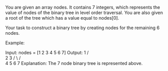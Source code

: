 You are given an array nodes. It contains 7 integers, which represents the value of nodes of the binary tree in level order traversal. You are also given a root of the tree which has a value equal to nodes[0].

Your task to construct a binary tree by creating nodes for the remaining 6 nodes.

Example:

Input: 
nodes = [1 2 3 4 5 6 7]
Output: 
         1
       /   \
     2       3
   /  \     /  \
   4  5    6   7
Explanation: 
The 7 node binary tree is represented above.